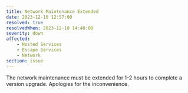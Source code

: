 ```yaml
---
title: Network Maintenance Extended
date: 2023-12-10 12:57:00
resolved: true
resolvedWhen: 2023-12-10 14:40:00
severity: down
affected:
    - Hosted Services
    - Escape Services
    - Network
section: issue
---
```


The network maintenance must be extended for 1-2 hours to complete a version upgrade. Apologies for the inconvenience.

